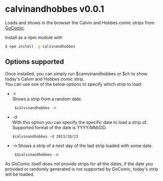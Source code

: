 # calvinandhobbes v0.0.1

Loads and shows in the browser the Calvin and Hobbes comic strips from [GoComic](http://www.gocomics.com/).

Install as a npm module with 
```bash
$ npm install -g calvinandhobbes
```

## Options supported
Once installed,  you can simply run $camvinandhobbes or $ch to show today's Calvin and Hobbes comic strip.  
You can use one of the below options to specify which strip to load.
* -r  
Shows a strip from a random date.   
   ```
    $calvinandhobbes -r
   ```
* -d  
 With this option you can specify the specific date to load a strip of. Supported format of the date is YYYY/MM/DD.
    ```
    $calvinandhobbes -d 2013/10/23
   ```

* -n
Shows a strip of a next day of the last strip loaded with some date.
	```
	 $$calvinandhobbes -n
	 ```

As GoComic itself does not provide strips for all the dates, if the date you provided or randomly generated is not supported by GoComic, today's strip will be loaded.
